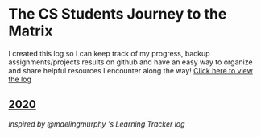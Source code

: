 # The CS Students Journey to the Matrix
I created this log so I can keep track of my progress, backup assignments/projects results on github and have an easy way to organize and share helpful resources I encounter along the way! [Click here to view the log](log.md)

## [2020](log.md#2020)

*inspired by @maelingmurphy 's Learning Tracker log*
